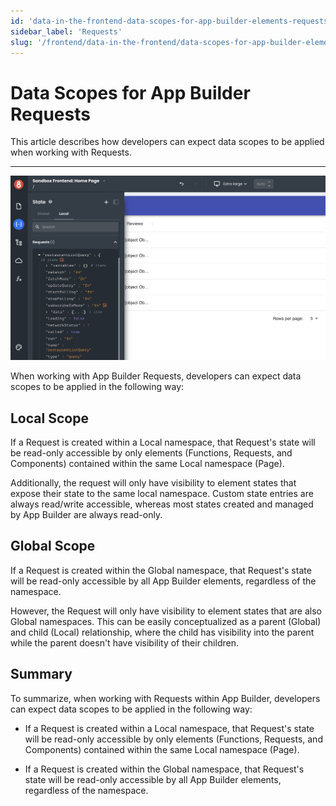 ```yaml
---
id: 'data-in-the-frontend-data-scopes-for-app-builder-elements-requests'
sidebar_label: 'Requests'
slug: '/frontend/data-in-the-frontend/data-scopes-for-app-builder-elements/requests'
---
```


# Data Scopes for App Builder Requests

This article describes how developers can expect data scopes to be applied when working with Requests.
___

![App Builder Requests State](./_images/ab-data-in-the-frontend-data-scopes-for-app-builder-elements-requests-1.png)

When working with App Builder Requests, developers can expect data scopes to be applied in the following way:

## Local Scope

If a Request is created within a Local namespace, that Request's state will be read-only accessible by only elements (Functions, Requests, and Components) contained within the same Local namespace (Page). 

Additionally, the request will only have visibility to element states that expose their state to the same local namespace. Custom state entries are always read/write accessible, whereas most states created and managed by App Builder are always read-only.

## Global Scope

If a Request is created within the Global namespace, that Request's state will be read-only accessible by all App Builder elements, regardless of the namespace. 

However, the Request will only have visibility to element states that are also Global namespaces. This can be easily conceptualized as a parent (Global) and child (Local) relationship, where the child has visibility into the parent while the parent doesn't have visibility of their children.

## Summary

To summarize, when working with Requests within App Builder, developers can expect data scopes to be applied in the following way:

- If a Request is created within a Local namespace, that Request's state will be read-only accessible by only elements (Functions, Requests, and Components) contained within the same Local namespace (Page). 

- If a Request is created within the Global namespace, that Request's state will be read-only accessible by all App Builder elements, regardless of the namespace. 
